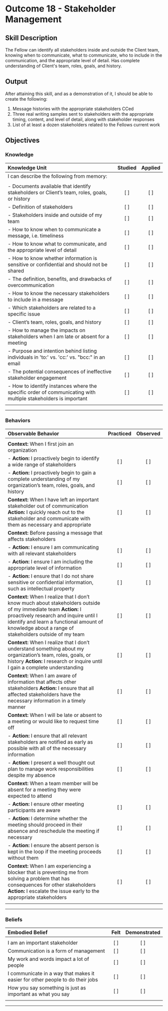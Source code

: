 # Outcome 18 - Stakeholder Management


## Skill Description

The Fellow can identify all stakeholders inside and outside the Client team, knowing when to communicate, what to communicate, who to include in the communication, and the appropriate level of detail. Has complete understanding of Client's team, roles, goals, and history.


## Output
After attaining this skill, and as a demonstration of it, I should be able to create the following:

1. Message histories with the appropriate stakeholders CCed
2. Three real writing samples sent to stakeholders with the appropriate timing, content, and level of detail, along with stakeholder responses
3. List of at least a dozen stakeholders related to the Fellows current work


## Objectives

### Knowledge


| Knowledge Unit | Studied | Applied |
|:---|:---:|:---:|
| I can describe the following from memory: | | |
| | | |
| - Documents available that identify stakeholders or Client’s team, roles, goals, or history| [ ] | [ ] |
| - Definition of stakeholders | [ ] | [ ] |
| - Stakeholders inside and outside of my team | [ ] | [ ] |
| - How to know when to communicate a message, i.e. timeliness | [ ] | [ ] |
| - How to know what to communicate, and the appropriate level of detail | [ ] | [ ] |
| - How to know whether information is sensitive or confidential and should not be shared | [ ] | [ ] |
| - The definition, benefits, and drawbacks of overcommunication | [ ] | [ ] |
| - How to know the necessary stakeholders to include in a message | [ ] | [ ] |
| - Which stakeholders are related to a specific issue | [ ] | [ ] |
| - Client’s team, roles, goals, and history | [ ] | [ ] |
| - How to manage the impacts on stakeholders when I am late or absent for a meeting | [ ] | [ ] |
| - Purpose and intention behind listing individuals in 'to:' vs. 'cc:' vs. "bcc:" in an email | [ ] | [ ] |
| - The potential consequences of ineffective stakeholder engagement | [ ] | [ ] |
| - How to identify instances where the specific order of communicating with multiple stakeholders is important | [ ] | [ ] |
| | | |

---

### Behaviors

| Observable Behavior | Practiced | Observed |
|:---|:---:|:---:|
| | | |
| **Context:** When I first join an organization | | |
| - **Action:** I proactively begin to identify a wide range of stakeholders | [ ] | [ ] |
| - **Action:** I proactively begin to gain a complete understanding of my organization’s team, roles, goals, and history | [ ] | [ ] |
| **Context:** When I have left an important stakeholder out of communication **Action:** I quickly reach out to the stakeholder and communicate with them as necessary and appropriate | [ ] | [ ] |
| **Context:** Before passing a message that affects stakeholders | | |
| - **Action:** I ensure I am communicating with all relevant stakeholders | [ ] | [ ] |
| - **Action:** I ensure I am including the appropriate level of information | [ ] | [ ] |
| - **Action:** I ensure that I do not share sensitive or confidential information, such as intellectual property | [ ] | [ ] |
| **Context:** When I realize that I don’t know much about stakeholders outside of my immediate team **Action:** I proactively research and inquire until I identify and learn a functional amount of knowledge about a range of stakeholders outside of my team | [ ] | [ ] |
| **Context:** When I realize that I don’t understand something about my organization’s team, roles, goals, or history **Action:** I research or inquire until I gain a complete understanding | [ ] | [ ] |
| **Context:** When I am aware of information that affects other stakeholders **Action:** I ensure that all affected stakeholders have the necessary information in a timely manner | [ ] | [ ] |
| **Context:** When I will be late or absent to a meeting or would like to request time off | [ ] | [ ] |
| - **Action:** I ensure that all relevant stakeholders are notified as early as possible with all of the necessary information | [ ] | [ ] |
| - **Action:** I present a well thought out plan to manage work responsibilities despite my absence | [ ] | [ ] |
| **Context:** When a team member will be absent for a meeting they were expected to attend | | |
| - **Action:** I ensure other meeting participants are aware | [ ] | [ ] |
| - **Action:** I determine whether the meeting should proceed in their absence and reschedule the meeting if necessary | [ ] | [ ] |
| - **Action:** I ensure the absent person is kept in the loop if the meeting proceeds without them | [ ] | [ ] |
| **Context:** When I am experiencing a blocker that is preventing me from solving a problem that has consequences for other stakeholders **Action:** I escalate the issue early to the appropriate stakeholders | [ ] | [ ] |
| | | |
---


### Beliefs


| Embodied Belief | Felt | Demonstrated |
|:---|:---:|:---:|
| | | |
| I am an important stakeholder | [ ] | [ ] |
| Communication is a form of management | [ ] | [ ] |
| My work and words impact a lot of people | [ ] | [ ] |
| I communicate in a way that makes it easier for other people to do their jobs | [ ] | [ ] |
| How you say something is just as important as what you say | [ ] | [ ] |
| | | |
---
